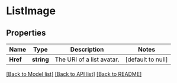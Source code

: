 # ListImage

## Properties
Name | Type | Description | Notes
------------ | ------------- | ------------- | -------------
**Href** | **string** | The URI of a list avatar. | [default to null]

[[Back to Model list]](../README.md#documentation-for-models) [[Back to API list]](../README.md#documentation-for-api-endpoints) [[Back to README]](../README.md)


